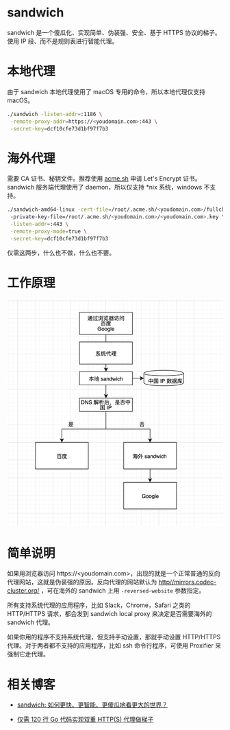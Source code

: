 # sandwich

sandwich 是一个傻瓜化、实现简单、伪装强、安全、基于 HTTPS 协议的梯子。使用 IP 段、而不是规则表进行智能代理。

# 本地代理

由于 sandwich 本地代理使用了 macOS 专用的命令，所以本地代理仅支持 macOS。

```bash
./sandwich -listen-addr=:1186 \
 -remote-proxy-addr=https://<youdomain.com>:443 \
 -secret-key=dcf10cfe73d1bf97f7b3
```

# 海外代理

需要 CA 证书、秘钥文件。推荐使用 [acme.sh](https://github.com/acmesh-official/acme.sh) 申请 Let's Encrypt 证书。sandwich 服务端代理使用了 daemon，所以仅支持 *nix 系统，windows 不支持。

```bash
./sandwich-amd64-linux -cert-file=/root/.acme.sh/<youdomain.com>/fullchain.cer  \ 
 -private-key-file=/root/.acme.sh/<youdomain.com>/<youdomain.com>.key \
 -listen-addr=:443 \
 -remote-proxy-mode=true \
 -secret-key=dcf10cfe73d1bf97f7b3
```

仅需这两步，什么也不做，什么也不要。

# 工作原理

![sandwich-flow](./sandwich-flow.png)

# 简单说明

如果用浏览器访问 https://<youdomain.com>，出现的就是一个正常普通的反向代理网站，这就是伪装强的原因。反向代理的网站默认为 [http//mirrors.codec-cluster.org/](http//mirrors.codec-cluster.org/) ，可在海外的 sandwich 上用 `-reversed-website` 参数指定。

所有支持系统代理的应用程序，比如 Slack，Chrome，Safari 之类的 HTTP/HTTPS 请求，都会发到 sandwich local proxy 来决定是否需要海外的 sandwich 代理。

如果你用的程序不支持系统代理，但支持手动设置，那就手动设置 HTTP/HTTPS 代理。对于两者都不支持的应用程序，比如  ssh 命令行程序，可使用 Proxifier 来强制它走代理。


# 相关博客
* [sandwich: 如何更快、更智能、更傻瓜地看更大的世界？](http://fanpei91.com/posts/smart-proxy-without-rules/)

* [仅需 120 行 Go 代码实现双重 HTTP(S) 代理做梯子](https://fanpei91.com/posts/implement-double-proxies-to-cross-firewall-by-using-https/)
